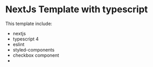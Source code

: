 # NextJs Template with typescript
This template include:
* nextjs
* typescript 4
* eslint
* styled-components
* checkbox component
* 
